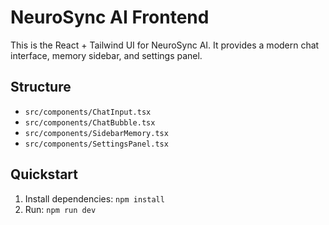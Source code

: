 # NeuroSync AI Frontend

This is the React + Tailwind UI for NeuroSync AI. It provides a modern chat interface, memory sidebar, and settings panel.

## Structure
- `src/components/ChatInput.tsx`
- `src/components/ChatBubble.tsx`
- `src/components/SidebarMemory.tsx`
- `src/components/SettingsPanel.tsx`

## Quickstart
1. Install dependencies: `npm install`
2. Run: `npm run dev` 